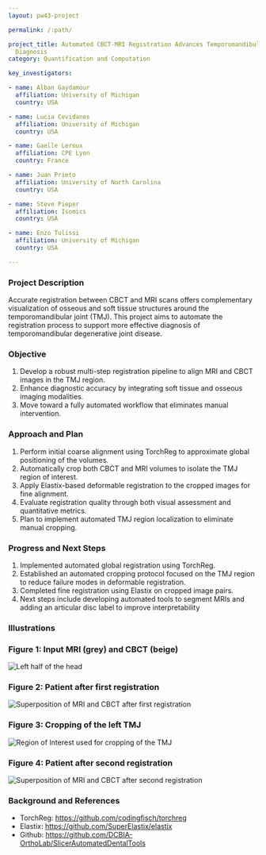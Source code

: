 ```yaml
---
layout: pw43-project

permalink: /:path/

project_title: Automated CBCT-MRI Registration Advances Temporomandibular Degenerative Joint Disease
  Diagnosis
category: Quantification and Computation

key_investigators:

- name: Alban Gaydamour
  affiliation: University of Michigan
  country: USA

- name: Lucia Cevidanes
  affiliation: University of Michigan
  country: USA

- name: Gaelle Leroux
  affiliation: CPE Lyon
  country: France

- name: Juan Prieto
  affiliation: University of North Carolina
  country: USA

- name: Steve Pieper
  affiliation: Isomics
  country: USA

- name: Enzo Tulissi
  affiliation: University of Michigan
  country: USA

---
```


### Project Description

Accurate registration between CBCT and MRI scans offers complementary visualization of osseous and soft tissue structures around the temporomandibular joint (TMJ). This project aims to automate the registration process to support more effective diagnosis of temporomandibular degenerative joint disease.

### Objective

1. Develop a robust multi-step registration pipeline to align MRI and CBCT images in the TMJ region.
2. Enhance diagnostic accuracy by integrating soft tissue and osseous imaging modalities.
3. Move toward a fully automated workflow that eliminates manual intervention.

### Approach and Plan

1. Perform initial coarse alignment using TorchReg to approximate global positioning of the volumes.
2. Automatically crop both CBCT and MRI volumes to isolate the TMJ region of interest.
3. Apply Elastix-based deformable registration to the cropped images for fine alignment.
4. Evaluate registration quality through both visual assessment and quantitative metrics.
5. Plan to implement automated TMJ region localization to eliminate manual cropping.

### Progress and Next Steps

1. Implemented automated global registration using TorchReg.
2. Established an automated cropping protocol focused on the TMJ region to reduce failure modes in deformable registration.
3. Completed fine registration using Elastix on cropped image pairs.
4. Next steps include developing automated tools to segment MRIs and adding an articular disc label to improve interpretability

### Illustrations

### **Figure 1:** Input MRI (grey) and CBCT (beige)
![Left half of the head](https://github.com/user-attachments/assets/4f7dd2ff-5461-41a3-b03e-b2f2d6949aa7)

### **Figure 2:** Patient after first registration
![Superposition of MRI and CBCT after first registration](https://github.com/user-attachments/assets/9fe4e5b5-386c-4a44-9d2a-3137fe9907e9)

### **Figure 3:** Cropping of the left TMJ
![Region of Interest used for cropping of the TMJ](https://github.com/user-attachments/assets/b2be7af9-9237-4204-9641-8fc8dc8af751)

### **Figure 4:** Patient after second registration
![Superposition of MRI and CBCT after second registration](https://github.com/user-attachments/assets/98eddeb9-ce15-4e02-a079-7faa236ee6d4)

### Background and References

- TorchReg: https://github.com/codingfisch/torchreg
- Elastix: https://github.com/SuperElastix/elastix
- Github: https://github.com/DCBIA-OrthoLab/SlicerAutomatedDentalTools
